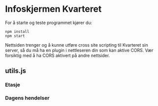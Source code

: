 # Infoskjermen Kvarteret

For å starte og teste programmet kjører du:
```
npm install
npm start
```
Nettsiden trenger og å kunne utføre cross site scripting til Kvarteret sin server, så du må ha en plugin i nettleseren din som kan aktive CORS. Vær forsiktig med å ha CORS aktivert på andre nettsider.


## utils.js

### Etasje

### Dagens hendelser

###